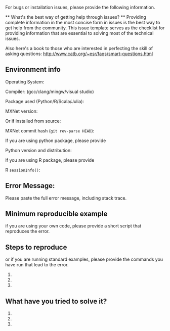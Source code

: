 For bugs or installation issues, please provide the following information.

** What's the best way of getting help through issues? **
Providing complete information in the most concise form in issues is the best way to get help from the community. This issue template serves as the checklist for providing information that are essential to solving most of the technical issues.

Also here's a book to those who are interested in perfecting the skill of asking questions: http://www.catb.org/~esr/faqs/smart-questions.html

## Environment info
Operating System:

Compiler: (gcc/clang/mingw/visual studio)

Package used (Python/R/Scala/Julia):

MXNet version:

Or if installed from source:

MXNet commit hash (`git rev-parse HEAD`):

If you are using python package, please provide

Python version and distribution:

If you are using R package, please provide

R `sessionInfo()`:

## Error Message:
Please paste the full error message, including stack trace.

## Minimum reproducible example
if you are using your own code, please provide a short script that reproduces the error.

## Steps to reproduce
or if you are running standard examples, please provide the commands you have run that lead to the error.

1.
2.
3.

## What have you tried to solve it?

1.
2.
3.
